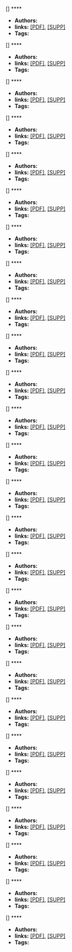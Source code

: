 [] ****  
  - **Authors:** 
  - **links:** [[PDF]](), [[SUPP]]()
  - **Tags:**

[] ****  
  - **Authors:** 
  - **links:** [[PDF]](), [[SUPP]]()
  - **Tags:**

[] ****  
  - **Authors:** 
  - **links:** [[PDF]](), [[SUPP]]()
  - **Tags:**

[] ****  
  - **Authors:** 
  - **links:** [[PDF]](), [[SUPP]]()
  - **Tags:**

[] ****  
  - **Authors:** 
  - **links:** [[PDF]](), [[SUPP]]()
  - **Tags:**

[] ****  
  - **Authors:** 
  - **links:** [[PDF]](), [[SUPP]]()
  - **Tags:**

[] ****  
  - **Authors:** 
  - **links:** [[PDF]](), [[SUPP]]()
  - **Tags:**

[] ****  
  - **Authors:** 
  - **links:** [[PDF]](), [[SUPP]]()
  - **Tags:**

[] ****  
  - **Authors:** 
  - **links:** [[PDF]](), [[SUPP]]()
  - **Tags:**

[] ****  
  - **Authors:** 
  - **links:** [[PDF]](), [[SUPP]]()
  - **Tags:**

[] ****  
  - **Authors:** 
  - **links:** [[PDF]](), [[SUPP]]()
  - **Tags:**

[] ****  
  - **Authors:** 
  - **links:** [[PDF]](), [[SUPP]]()
  - **Tags:**

[] ****  
  - **Authors:** 
  - **links:** [[PDF]](), [[SUPP]]()
  - **Tags:**

[] ****  
  - **Authors:** 
  - **links:** [[PDF]](), [[SUPP]]()
  - **Tags:**

[] ****  
  - **Authors:** 
  - **links:** [[PDF]](), [[SUPP]]()
  - **Tags:**

[] ****  
  - **Authors:** 
  - **links:** [[PDF]](), [[SUPP]]()
  - **Tags:**

[] ****  
  - **Authors:** 
  - **links:** [[PDF]](), [[SUPP]]()
  - **Tags:**

[] ****  
  - **Authors:** 
  - **links:** [[PDF]](), [[SUPP]]()
  - **Tags:**

[] ****  
  - **Authors:** 
  - **links:** [[PDF]](), [[SUPP]]()
  - **Tags:**

[] ****  
  - **Authors:** 
  - **links:** [[PDF]](), [[SUPP]]()
  - **Tags:**

[] ****  
  - **Authors:** 
  - **links:** [[PDF]](), [[SUPP]]()
  - **Tags:**

[] ****  
  - **Authors:** 
  - **links:** [[PDF]](), [[SUPP]]()
  - **Tags:**

[] ****  
  - **Authors:** 
  - **links:** [[PDF]](), [[SUPP]]()
  - **Tags:**

[] ****  
  - **Authors:** 
  - **links:** [[PDF]](), [[SUPP]]()
  - **Tags:**

[] ****  
  - **Authors:** 
  - **links:** [[PDF]](), [[SUPP]]()
  - **Tags:**

[] ****  
  - **Authors:** 
  - **links:** [[PDF]](), [[SUPP]]()
  - **Tags:**
